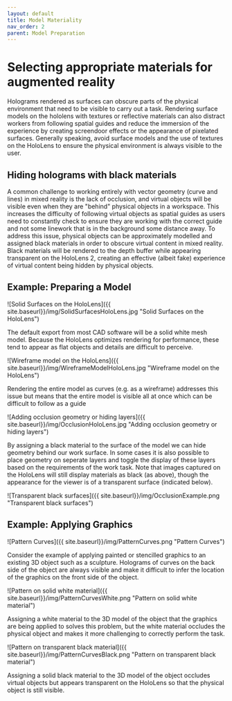 ```yaml
---
layout: default
title: Model Materiality
nav_order: 2
parent: Model Preparation
---
```


# Selecting appropriate materials for augmented reality

Holograms rendered as surfaces can obscure parts of the physical environment that need to be visible to carry out a task. Rendering surface models on the hololens with textures or reflective materials can also distract workers from following spatial guides and reduce the immersion of the experience by creating screendoor effects or the appearance of pixelated surfaces. Generally speaking, avoid surface models and the use of textures on the HoloLens to ensure the physical environment is always visible to the user.

## Hiding holograms with black materials

A common challenge to working entirely with vector geometry (curve and lines) in mixed reality is the lack of occlusion, and virtual objects will be visible even when they are "behind" physical objects in a workspace. This increases the difficulty of following virtual objects as spatial guides as users need to constantly check to ensure they are working with the correct guide and not some linework that is in the background some distance away. To address this issue, physical objects can be approximately modelled and assigned black materials in order to obscure virtual content in mixed reality. Black materials will be rendered to the depth buffer while appearing transparent on the HoloLens 2, creating an effective (albeit fake) experience of virtual content being hidden by physical objects.

## Example: Preparing a Model

![Solid Surfaces on the HoloLens]({{ site.baseurl}}/img/SolidSurfacesHoloLens.jpg "Solid Surfaces on the HoloLens")

The default export from most CAD software will be a solid white mesh model. Because the HoloLens optimizes rendering for performance, these tend to appear as flat objects and details are difficult to perceive.

![Wireframe model on the HoloLens]({{ site.baseurl}}/img/WireframeModelHoloLens.jpg "Wireframe model on the HoloLens")

Rendering the entire model as curves (e.g. as a wireframe) addresses this issue but means that the entire model is visible all at once which can be difficult to follow as a guide

![Adding occlusion geometry or hiding layers]({{ site.baseurl}}/img/OcclusionHoloLens.jpg "Adding occlusion geometry or hiding layers")

By assigning a black material to the surface of the model we can hide geometry behind our work surface. In some cases it is also possible to place geometry on seperate layers and toggle the display of these layers based on the requirements of the work task. Note that images captured on the HoloLens will still display materials as black (as above), though the appearance for the viewer is of a transparent surface (indicated below).

![Transparent black surfaces]({{ site.baseurl}}/img/OcclusionExample.png "Transparent black surfaces")

## Example: Applying Graphics

![Pattern Curves]({{ site.baseurl}}/img/PatternCurves.png "Pattern Curves")

Consider the example of applying painted or stencilled graphics to an existing 3D object such as a sculpture. Holograms of curves on the back side of the object are always visible and make it difficult to infer the location of the graphics on the front side of the object.

![Pattern on solid white material]({{ site.baseurl}}/img/PatternCurvesWhite.png "Pattern on solid white material")

Assigning a white material to the 3D model of the object that the graphics are being applied to solves this problem, but the white material occludes the physical object and makes it more challenging to correctly perform the task.

![Pattern on transparent black material]({{ site.baseurl}}/img/PatternCurvesBlack.png "Pattern on transparent black material")

Assigning a solid black material to the 3D model of the object occludes virtual objects but appears transparent on the HoloLens so that the physical object is still visible.

